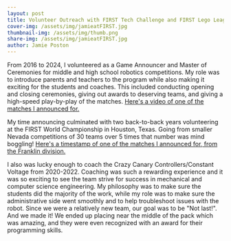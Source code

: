 ```yaml
---
layout: post
title: Volunteer Outreach with FIRST Tech Challenge and FIRST Lego League
cover-img: /assets/img/jamieatFIRST.jpg
thumbnail-img: /assets/img/thumb.png
share-img: /assets/img/jamieatFIRST.jpg
author: Jamie Poston
---
```


From 2016 to 2024, I volunteered as a Game Announcer and Master of Ceremonies for middle and high school robotics competitions. My role was to introduce parents and teachers to the program while also making it exciting for the students and coaches. This included conducting opening and closing ceremonies, giving out awards to deserving teams, and giving a high-speed play-by-play of the matches. [Here's a video of one of the matches I announced for.](https://www.youtube.com/watch?v=cjh8L7b65-4)

My time announcing culminated with two back-to-back years volunteering at the FIRST World Championship in Houston, Texas. Going from smaller Nevada competitions of 30 teams over 5 times that number was mind boggling! [Here's a timestamp of one of the matches I announced for, from the Franklin division.](https://youtu.be/ro3xkQsvzQw?t=5332)

I also was lucky enough to coach the Crazy Canary Controllers/Constant Voltage from 2020-2022. Coaching was such a rewarding experience and it was so exciting to see the team strive for success in mechanical and computer science engineering. My philosophy was to make sure the students did the majority of the work, while my role was to make sure the administrative side went smoothly and to help troubleshoot issues with the robot. Since we were a relatively new team, our goal was to be "Not last!". And we made it! We ended up placing near the middle of the pack which was amazing, and they were even recognized with an award for their programming skills. 